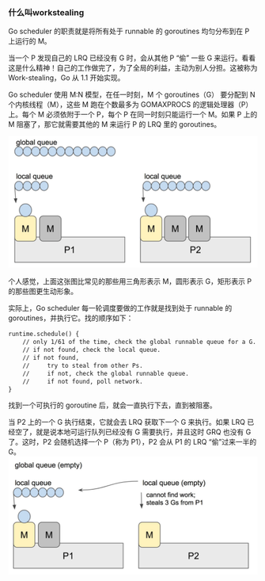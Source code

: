 ### 什么叫workstealing
Go scheduler 的职责就是将所有处于 runnable 的 goroutines 均匀分布到在 P 上运行的 M。

当一个 P 发现自己的 LRQ 已经没有 G 时，会从其他 P “偷” 一些 G 来运行。看看这是什么精神！自己的工作做完了，为了全局的利益，主动为别人分担。这被称为 Work-stealing，Go 从 1.1 开始实现。

Go scheduler 使用 M:N 模型，在任一时刻，M 个 goroutines（G） 要分配到 N 个内核线程（M），这些 M 跑在个数最多为 GOMAXPROCS 的逻辑处理器（P）上。每个 M 必须依附于一个 P，每个 P 在同一时刻只能运行一个 M。如果 P 上的 M 阻塞了，那它就需要其他的 M 来运行 P 的 LRQ 里的 goroutines。

![在这里插入图片描述](gmp-1.png)

个人感觉，上面这张图比常见的那些用三角形表示 M，圆形表示 G，矩形表示 P 的那些图更生动形象。

实际上，Go scheduler 每一轮调度要做的工作就是找到处于 runnable 的 goroutines，并执行它。找的顺序如下：
```
runtime.schedule() {
    // only 1/61 of the time, check the global runnable queue for a G.
    // if not found, check the local queue.
    // if not found,
    //     try to steal from other Ps.
    //     if not, check the global runnable queue.
    //     if not found, poll network.
}
```
找到一个可执行的 goroutine 后，就会一直执行下去，直到被阻塞。

当 P2 上的一个 G 执行结束，它就会去 LRQ 获取下一个 G 来执行。如果 LRQ 已经空了，就是说本地可运行队列已经没有 G 需要执行，并且这时 GRQ 也没有 G 了。这时，P2 会随机选择一个 P（称为 P1），P2 会从 P1 的 LRQ “偷”过来一半的 G。
![在这里插入图片描述](gmp-2.png)

